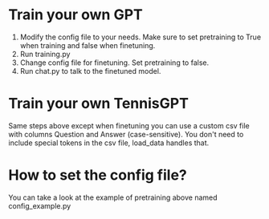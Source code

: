 # Train your own GPT
1. Modify the config file to your needs. Make sure to set pretraining to True when training and false when finetuning.
2. Run training.py
3. Change config file for finetuning. Set pretraining to false.
4. Run chat.py to talk to the finetuned model.
# Train your own TennisGPT
Same steps above except when finetuning you can use a custom csv file with columns Question and Answer (case-sensitive). You don't need to include special tokens in the csv file, load_data handles that.
# How to set the config file?
You can take a look at the example of pretraining above named config_example.py
   
